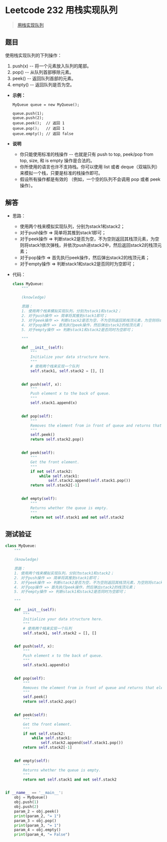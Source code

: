 # Leetcode 232 用栈实现队列

> [用栈实现队列](https://leetcode-cn.com/problems/implement-queue-using-stacks/)

## 题目

使用栈实现队列的下列操作：

1. push(x) -- 将一个元素放入队列的尾部。
2. pop() -- 从队列首部移除元素。
3. peek() -- 返回队列首部的元素。
4. empty() -- 返回队列是否为空。

- **示例：**

  ```
  MyQueue queue = new MyQueue();
  
  queue.push(1);
  queue.push(2);  
  queue.peek();  // 返回 1
  queue.pop();   // 返回 1
  queue.empty(); // 返回 false
  ```

- **说明**

  - 你只能使用标准的栈操作 -- 也就是只有 push to top, peek/pop from top, size, 和 is empty 操作是合法的。
  - 你所使用的语言也许不支持栈。你可以使用 list 或者 deque（双端队列）来模拟一个栈，只要是标准的栈操作即可。
  - 假设所有操作都是有效的 （例如，一个空的队列不会调用 pop 或者 peek 操作）。

## 解答

- 思路：

  - 使用两个栈来模拟实现队列，分别为stack1和stack2；
  - 对于push操作 => 简单将其推到stack1即可；
  - 对于peek操作 => 判断stack2是否为空，不为空则返回其栈顶元素，为空则将stack1依次弹栈，并依次push进stack2中，然后返回stack2的栈顶元素；
  - 对于pop操作 => 首先执行peek操作，然后弹出stack2的栈顶元素；
  - 对于empty操作 => 判断stack1和stack2是否同时为空即可；

- 代码：

  ```python
  class MyQueue:
      """
  
      (knowledge)
  
      思路：
      1. 使用两个栈来模拟实现队列，分别为stack1和stack2；
      2. 对于push操作 => 简单将其推到stack1即可；
      3. 对于peek操作 => 判断stack2是否为空，不为空则返回其栈顶元素，为空则将stack1依次弹栈，并依次push进stack2中，然后返回stack2的栈顶元素；
      4. 对于pop操作 => 首先执行peek操作，然后弹出stack2的栈顶元素；
      5. 对于empty操作 => 判断stack1和stack2是否同时为空即可；
  
      """
  
      def __init__(self):
          """
          Initialize your data structure here.
          """
          # 使用两个栈来实现一个队列
          self.stack1, self.stack2 = [], []
  
  
      def push(self, x):
          """
          Push element x to the back of queue.
          """
          self.stack1.append(x)
  
  
      def pop(self):
          """
          Removes the element from in front of queue and returns that element.
          """
          self.peek()
          return self.stack2.pop()
  
  
      def peek(self):
          """
          Get the front element.
          """
          if not self.stack2:
              while self.stack1:
                  self.stack2.append(self.stack1.pop())
          return self.stack2[-1]
  
  
      def empty(self):
          """
          Returns whether the queue is empty.
          """
          return not self.stack1 and not self.stack2
  ```

## 测试验证

```python
class MyQueue:
    """

    (knowledge)

    思路：
    1. 使用两个栈来模拟实现队列，分别为stack1和stack2；
    2. 对于push操作 => 简单将其推到stack1即可；
    3. 对于peek操作 => 判断stack2是否为空，不为空则返回其栈顶元素，为空则将stack1依次弹栈，并依次push进stack2中，然后返回stack2的栈顶元素；
    4. 对于pop操作 => 首先执行peek操作，然后弹出stack2的栈顶元素；
    5. 对于empty操作 => 判断stack1和stack2是否同时为空即可；

    """

    def __init__(self):
        """
        Initialize your data structure here.
        """
        # 使用两个栈来实现一个队列
        self.stack1, self.stack2 = [], []


    def push(self, x):
        """
        Push element x to the back of queue.
        """
        self.stack1.append(x)


    def pop(self):
        """
        Removes the element from in front of queue and returns that element.
        """
        self.peek()
        return self.stack2.pop()


    def peek(self):
        """
        Get the front element.
        """
        if not self.stack2:
            while self.stack1:
                self.stack2.append(self.stack1.pop())
        return self.stack2[-1]


    def empty(self):
        """
        Returns whether the queue is empty.
        """
        return not self.stack1 and not self.stack2


if __name__ == '__main__':
    obj = MyQueue()
    obj.push(1)
    obj.push(2)
    param_2 = obj.peek()
    print(param_2, "= 1")
    param_3 = obj.pop()
    print(param_3, "= 1")
    param_4 = obj.empty()
    print(param_4, "= False")
```

